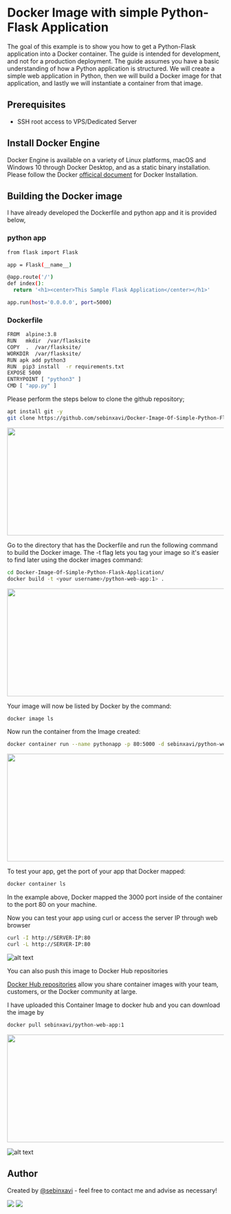 # Docker Image with simple Python-Flask Application

The goal of this example is to show you how to get a Python-Flask application into a Docker container. The guide is intended for development, and not for a production deployment. The guide assumes you have a basic understanding of how a Python application is structured.
We will create a simple web application in Python, then we will build a Docker image for that application, and lastly we will instantiate a container from that image.

## Prerequisites
- SSH root access to VPS/Dedicated Server

## Install Docker Engine

Docker Engine is available on a variety of Linux platforms, macOS and Windows 10 through Docker Desktop, and as a static binary installation. Please follow the Docker [officical document](https://docs.docker.com/engine/install/)  for Docker Installation.

## Building the Docker image

I have already developed the Dockerfile and python app and it is provided below,

### python app

~~~sh
from flask import Flask

app = Flask(__name__)

@app.route('/')
def index():
  return '<h1><center>This Sample Flask Application</center></h1>'

app.run(host='0.0.0.0', port=5000)
~~~

### Dockerfile

~~~sh
FROM  alpine:3.8
RUN   mkdir  /var/flasksite
COPY  .  /var/flasksite/
WORKDIR  /var/flasksite/
RUN apk add python3
RUN  pip3 install  -r requirements.txt
EXPOSE 5000
ENTRYPOINT [ "python3" ]
CMD [ "app.py" ]
~~~

Please perform the steps below to clone the github repository;

~~~sh
apt install git -y
git clone https://github.com/sebinxavi/Docker-Image-Of-Simple-Python-Flask-Application
~~~ 

<p align="left">
  <img width="600" height="250" src="https://i.ibb.co/7CjLtGw/1.png">
</p>

Go to the directory that has the Dockerfile and run the following command to build the Docker image. The -t flag lets you tag your image so it's easier to find later using the docker images command:
~~~sh
cd Docker-Image-Of-Simple-Python-Flask-Application/
docker build -t <your username>/python-web-app:1> . 
~~~

<p align="left">
  <img width="600" height="250" src="https://i.ibb.co/WDvj4p8/2.png">
</p>


Your image will now be listed by Docker by the command:
~~~sh
docker image ls
~~~

Now run the container from the Image created:
~~~sh
docker container run --name pythonapp -p 80:5000 -d sebinxavi/python-web-app:1
~~~

<p align="left">
  <img width="600" height="250" src="https://i.ibb.co/MDhqMVX/3.png">
</p>

To test your app, get the port of your app that Docker mapped:
~~~sh
docker container ls
~~~

In the example above, Docker mapped the 3000 port inside of the container to the port 80 on your machine.

Now you can test your app using curl or access the server IP through web browser
~~~sh
curl -I http://SERVER-IP:80
curl -L http://SERVER-IP:80
~~~

![alt text](https://i.ibb.co/7JSjkpG/4.png)

You can also push this image to Docker Hub repositories

[Docker Hub repositories](https://docs.docker.com/docker-hub/repos/) allow you share container images with your team, customers, or the Docker community at large.

I have uploaded this Container Image to docker hub and you can download the image by

~~~sh
docker pull sebinxavi/python-web-app:1
~~~

<p align="left">
  <img width="600" height="250" src="https://i.ibb.co/YRxpzGg/5.png">
</p>

![alt text](https://i.ibb.co/D55Bzbn/6.png)


## Author
Created by [@sebinxavi](https://www.linkedin.com/in/sebinxavi/) - feel free to contact me and advise as necessary!

<a href="mailto:sebin.xavi1@gmail.com"><img src="https://img.shields.io/badge/-sebin.xavi1@gmail.com-D14836?style=flat&logo=Gmail&logoColor=white"/></a>
<a href="https://www.linkedin.com/in/sebinxavi"><img src="https://img.shields.io/badge/-Linkedin-blue"/></a>
